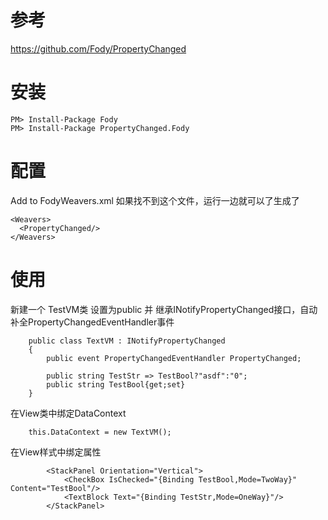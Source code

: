 ﻿# 参考
https://github.com/Fody/PropertyChanged
# 安装
```
PM> Install-Package Fody
PM> Install-Package PropertyChanged.Fody
```
# 配置
Add <PropertyChanged/> to FodyWeavers.xml
如果找不到这个文件，运行一边就可以了生成了
```
<Weavers>
  <PropertyChanged/>
</Weavers>
```
# 使用
新建一个 TestVM类
设置为public 并 继承INotifyPropertyChanged接口，自动补全PropertyChangedEventHandler事件
```
    public class TextVM : INotifyPropertyChanged
    {
        public event PropertyChangedEventHandler PropertyChanged;

        public string TestStr => TestBool?"asdf":"0";
        public string TestBool{get;set}
    }
```
在View类中绑定DataContext
```
    this.DataContext = new TextVM();
```
在View样式中绑定属性
```
        <StackPanel Orientation="Vertical">
            <CheckBox IsChecked="{Binding TestBool,Mode=TwoWay}" Content="TestBool"/>
            <TextBlock Text="{Binding TestStr,Mode=OneWay}"/>
        </StackPanel>
```